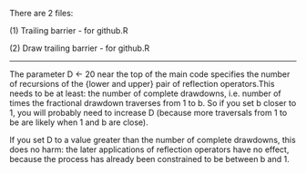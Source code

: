 There are 2 files:

(1) Trailing barrier - for github.R

(2) Draw trailing barrier - for github.R

----------


The parameter D <- 20 near the top of the main code specifies the number of recursions of the {lower and upper} pair of reflection operators.This needs to be at least: the number of complete drawdowns, i.e. number of times the fractional drawdown traverses from 1 to b. So if you set b closer to 1, you will probably need to increase D (because more traversals from 1 to be are likely when 1 and b are close). 

If you set D to a value greater than the number of complete drawdowns, this does no harm: the later applications of reflection operators have no effect, because the process has already been constrained to be between b and 1.  


